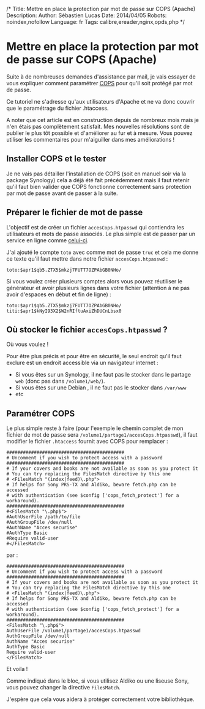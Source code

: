 /*
Title: Mettre en place la protection par mot de passe sur COPS (Apache)
Description: 
Author: Sébastien Lucas
Date: 2014/04/05
Robots: noindex,nofollow
Language: fr
Tags: calibre,ereader,nginx,opds,php
*/
# Mettre en place la protection par mot de passe sur COPS (Apache)

Suite à de nombreuses demandes d'assistance par mail, je vais essayer de vous expliquer comment paramétrer [COPS](//blog.slucas.fr/fr/oss/calibre-opds-php-server) pour qu'il soit protégé par mot de passe.

Ce tutoriel ne s'adresse qu'aux utilisateurs d'Apache et ne va donc couvrir que le paramétrage du fichier .htaccess.

A noter que cet article est en construction depuis de nombreux mois mais je n'en étais pas complètement satisfait. Mes nouvelles résolutions sont de publier le plus tôt possible et d'améliorer au fur et à mesure. Vous pouvez utiliser les commentaires pour m'aiguiller dans mes améliorations !

## Installer COPS et le tester

Je ne vais pas détailler l'installation de COPS (soit en manuel soir via la package Synology) cela a déjà été fait précédemment mais il faut retenir qu'il faut bien valider que COPS fonctionne correctement sans protection par mot de passe avant de passer à la suite.

## Préparer le fichier de mot de passe

L'objectif est de créer un fichier `accesCops.htpasswd` qui contiendra les utilisateurs et mots de passe associés. Le plus simple est de passer par un service en ligne comme [celui-ci](http://www.htaccesstools.com/htpasswd-generator/).

J'ai ajouté le compte `toto` avec comme mot de passe `truc` et cela me donne ce texte qu'il faut mettre dans notre fichier `accesCops.htpasswd` :

```
toto:$apr1$qb5.ZTX5$mkzj7FUTT7OZPAbGB0NHo/
```

Si vous voulez créer plusieurs comptes alors vous pouvez réutiliser le générateur et avoir plusieurs lignes dans votre fichier (attention à ne pas avoir d'espaces en début et fin de ligne) :

```
toto:$apr1$qb5.ZTX5$mkzj7FUTT7OZPAbGB0NHo/
titi:$apr1$kNyI93X2$W2nRIftuAxiZhDUCnLbsx0
```

## Où stocker le fichier `accesCops.htpasswd` ?

Où vous voulez !

Pour être plus précis et pour être en sécurité, le seul endroit qu'il faut exclure est un endroit accessible via un navigateur internet :
 * Si vous êtes sur un Synology, il ne faut pas le stocker dans le partage `web` (donc pas dans `/volume1/web/`).
 * Si vous êtes sur une Debian , il ne faut pas le stocker dans `/var/www`
 * etc

## Paramétrer COPS

Le plus simple reste à faire (pour l'exemple le chemin complet de mon fichier de mot de passe sera `/volume1/partage1/accesCops.htpasswd`), il faut modifier le fichier `.htaccess` fournit avec COPS pour remplacer :

```
###########################################
# Uncomment if you wish to protect access with a password
###########################################
# If your covers and books are not available as soon as you protect it
# You can try replacing the FilesMatch directive by this one
# <FilesMatch "(index|feed)\.php">
# If helps for Sony PRS-TX and Aldiko, beware fetch.php can be accessed
# with authentication (see $config ['cops_fetch_protect'] for a workaround).
###########################################
#<FilesMatch "\.php$">
#AuthUserFile /path/to/file
#AuthGroupFile /dev/null
#AuthName "Acces securise"
#AuthType Basic
#Require valid-user
#</FilesMatch>
```

par :

```
###########################################
# Uncomment if you wish to protect access with a password
###########################################
# If your covers and books are not available as soon as you protect it
# You can try replacing the FilesMatch directive by this one
# <FilesMatch "(index|feed)\.php">
# If helps for Sony PRS-TX and Aldiko, beware fetch.php can be accessed
# with authentication (see $config ['cops_fetch_protect'] for a workaround).
###########################################
<FilesMatch "\.php$">
AuthUserFile /volume1/partage1/accesCops.htpasswd
AuthGroupFile /dev/null
AuthName "Acces securise"
AuthType Basic
Require valid-user
</FilesMatch>
```

Et voila !

Comme indiqué dans le bloc, si vous utilisez Aldiko ou une liseuse Sony, vous pouvez changer la directive `FilesMatch`.

J'espère que cela vous aidera à protéger correctement votre bibliothèque.